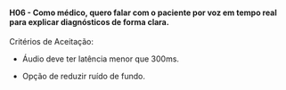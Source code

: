 #### H06 - Como médico, quero falar com o paciente por voz em tempo real para explicar diagnósticos de forma clara.

Critérios de Aceitação:

- Áudio deve ter latência menor que 300ms.

- Opção de reduzir ruído de fundo.